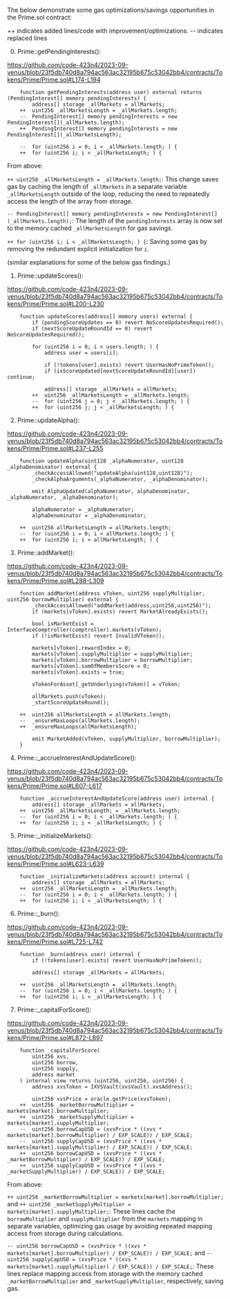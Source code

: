 The below demonstrate some gas optimizations/savings opportunities in the Prime.sol contract:

++ indicates added lines/code with improvement/optimizations.
-- indicates replaced lines

0. Prime::getPendingInterests():

https://github.com/code-423n4/2023-09-venus/blob/23f5db740d8a794ac563ac32195b675c53042bb4/contracts/Tokens/Prime/Prime.sol#L174-L194

```solidity
    function getPendingInterests(address user) external returns (PendingInterest[] memory pendingInterests) {
        address[] storage _allMarkets = allMarkets;
    ++  uint256 _allMarketsLength = _allMarkets.length;
    --  PendingInterest[] memory pendingInterests = new PendingInterest[](_allMarkets.length);
    ++  PendingInterest[] memory pendingInterests = new PendingInterest[](_allMarketsLength);

    --  for (uint256 i = 0; i < _allMarkets.length; ) {
    ++  for (uint256 i; i < _allMarketsLength; ) {
```
From above:

`++ uint256 _allMarketsLength = _allMarkets.length;`: 
This change saves gas by caching the length of `_allMarkets` in a separate variable `_allMarketsLength` outside of the loop, reducing the need to repeatedly access the length of the array from storage.
   
`-- PendingInterest[] memory pendingInterests = new PendingInterest[](_allMarkets.length);`: 
The length of the `pendingInterests` array is now set to the memory cached `_allMarketsLength` for gas savings.
   
`++ for (uint256 i; i < _allMarketsLength; ) {`:
Saving some gas by removing the redundant explicit initialization for `i`.


(similar explanations for some of the below gas findings.)

1. Prime::updateScores():

https://github.com/code-423n4/2023-09-venus/blob/23f5db740d8a794ac563ac32195b675c53042bb4/contracts/Tokens/Prime/Prime.sol#L200-L230

```solidity
    function updateScores(address[] memory users) external {
        if (pendingScoreUpdates == 0) revert NoScoreUpdatesRequired();
        if (nextScoreUpdateRoundId == 0) revert NoScoreUpdatesRequired();

        for (uint256 i = 0; i < users.length; ) {
            address user = users[i];

            if (!tokens[user].exists) revert UserHasNoPrimeToken();
            if (isScoreUpdated[nextScoreUpdateRoundId][user]) continue;

            address[] storage _allMarkets = allMarkets;
        ++  uint256 _allMarketsLength = _allMarkets.length;
        --  for (uint256 j = 0; j < _allMarkets.length; ) {
        ++  for (uint256 j; j < _allMarketsLength; ) {
```

2. Prime::updateAlpha():

https://github.com/code-423n4/2023-09-venus/blob/23f5db740d8a794ac563ac32195b675c53042bb4/contracts/Tokens/Prime/Prime.sol#L237-L255

```solidity
    function updateAlpha(uint128 _alphaNumerator, uint128 _alphaDenominator) external {
        _checkAccessAllowed("updateAlpha(uint128,uint128)");
        _checkAlphaArguments(_alphaNumerator, _alphaDenominator);

        emit AlphaUpdated(alphaNumerator, alphaDenominator, _alphaNumerator, _alphaDenominator);

        alphaNumerator = _alphaNumerator;
        alphaDenominator = _alphaDenominator;
        
    ++  uint256 allMarketsLength = allMarkets.length;
    --  for (uint256 i = 0; i < allMarkets.length; ) {
    ++  for (uint256 i; i < allMarketsLength; ) {
```

3. Prime::addMarket():

https://github.com/code-423n4/2023-09-venus/blob/23f5db740d8a794ac563ac32195b675c53042bb4/contracts/Tokens/Prime/Prime.sol#L288-L309

```solidity
    function addMarket(address vToken, uint256 supplyMultiplier, uint256 borrowMultiplier) external {
        _checkAccessAllowed("addMarket(address,uint256,uint256)");
        if (markets[vToken].exists) revert MarketAlreadyExists();

        bool isMarketExist = InterfaceComptroller(comptroller).markets(vToken);
        if (!isMarketExist) revert InvalidVToken();

        markets[vToken].rewardIndex = 0;
        markets[vToken].supplyMultiplier = supplyMultiplier;
        markets[vToken].borrowMultiplier = borrowMultiplier;
        markets[vToken].sumOfMembersScore = 0;
        markets[vToken].exists = true;

        vTokenForAsset[_getUnderlying(vToken)] = vToken;

        allMarkets.push(vToken);
        _startScoreUpdateRound();

    ++	uint256 allMarketsLength = allMarkets.length;
    --  _ensureMaxLoops(allMarkets.length);
    ++  _ensureMaxLoops(allMarketsLength);

        emit MarketAdded(vToken, supplyMultiplier, borrowMultiplier);
    }
```

4. Prime::_accrueInterestAndUpdateScore():

https://github.com/code-423n4/2023-09-venus/blob/23f5db740d8a794ac563ac32195b675c53042bb4/contracts/Tokens/Prime/Prime.sol#L607-L617

```solidity
    function _accrueInterestAndUpdateScore(address user) internal {
        address[] storage _allMarkets = allMarkets;
    ++  uint256 _allMarketsLength; = _allMarkets.length;
    --  for (uint256 i = 0; i < _allMarkets.length; ) {
    ++  for (uint256 i; i < _allMarketsLength; ) {
```

5. Prime::_initializeMarkets():

https://github.com/code-423n4/2023-09-venus/blob/23f5db740d8a794ac563ac32195b675c53042bb4/contracts/Tokens/Prime/Prime.sol#L623-L639

```solidity
    function _initializeMarkets(address account) internal { 
        address[] storage _allMarkets = allMarkets;
    ++  uint256 _allMarketsLength = _allMarkets.length;
    --  for (uint256 i = 0; i < _allMarkets.length; ) {
    ++  for (uint256 i; i < _allMarketsLength; ) {
```

6. Prime::_burn():

https://github.com/code-423n4/2023-09-venus/blob/23f5db740d8a794ac563ac32195b675c53042bb4/contracts/Tokens/Prime/Prime.sol#L725-L742

```solidity
    function _burn(address user) internal {
        if (!tokens[user].exists) revert UserHasNoPrimeToken();

        address[] storage _allMarkets = allMarkets;

    ++  uint256 _allMarketsLength = _allMarkets.length;
    --  for (uint256 i = 0; i < _allMarkets.length; ) {
    ++  for (uint256 i; i < _allMarketsLength; ) {
```

7. Prime::_capitalForScore():

https://github.com/code-423n4/2023-09-venus/blob/23f5db740d8a794ac563ac32195b675c53042bb4/contracts/Tokens/Prime/Prime.sol#L872-L897

```solidity
    function _capitalForScore(
        uint256 xvs,
        uint256 borrow,
        uint256 supply,
        address market
    ) internal view returns (uint256, uint256, uint256) {
        address xvsToken = IXVSVault(xvsVault).xvsAddress();

        uint256 xvsPrice = oracle.getPrice(xvsToken);
    ++  uint256 _marketBorrowMultiplier = markets[market].borrowMultiplier;
    ++  uint256 _marketSupplyMultiplier = markets[market].supplyMultiplier;
    --  uint256 borrowCapUSD = (xvsPrice * ((xvs * markets[market].borrowMultiplier) / EXP_SCALE)) / EXP_SCALE;
    --  uint256 supplyCapUSD = (xvsPrice * ((xvs * markets[market].supplyMultiplier) / EXP_SCALE)) / EXP_SCALE;
    ++  uint256 borrowCapUSD = (xvsPrice * ((xvs * _marketBorrowMultiplier) / EXP_SCALE)) / EXP_SCALE;
    ++  uint256 supplyCapUSD = (xvsPrice * ((xvs * _marketSupplyMultiplier) / EXP_SCALE)) / EXP_SCALE;
```
From above:

`++ uint256 _marketBorrowMultiplier = markets[market].borrowMultiplier;` and 
`++ uint256 _marketSupplyMultiplier = markets[market].supplyMultiplier;`: 
These lines cache the `borrowMultiplier` and `supplyMultiplier` from the `markets` mapping in separate variables, optimizing gas usage by avoiding repeated mapping access from storage during calculations.

`-- uint256 borrowCapUSD = (xvsPrice * ((xvs * markets[market].borrowMultiplier) / EXP_SCALE)) / EXP_SCALE;` and 
`-- uint256 supplyCapUSD = (xvsPrice * ((xvs * markets[market].supplyMultiplier) / EXP_SCALE)) / EXP_SCALE;`: 
These lines replace mapping access from storage with the memory cached `_marketBorrowMultiplier` and `_marketSupplyMultiplier`, respectively, saving gas.
